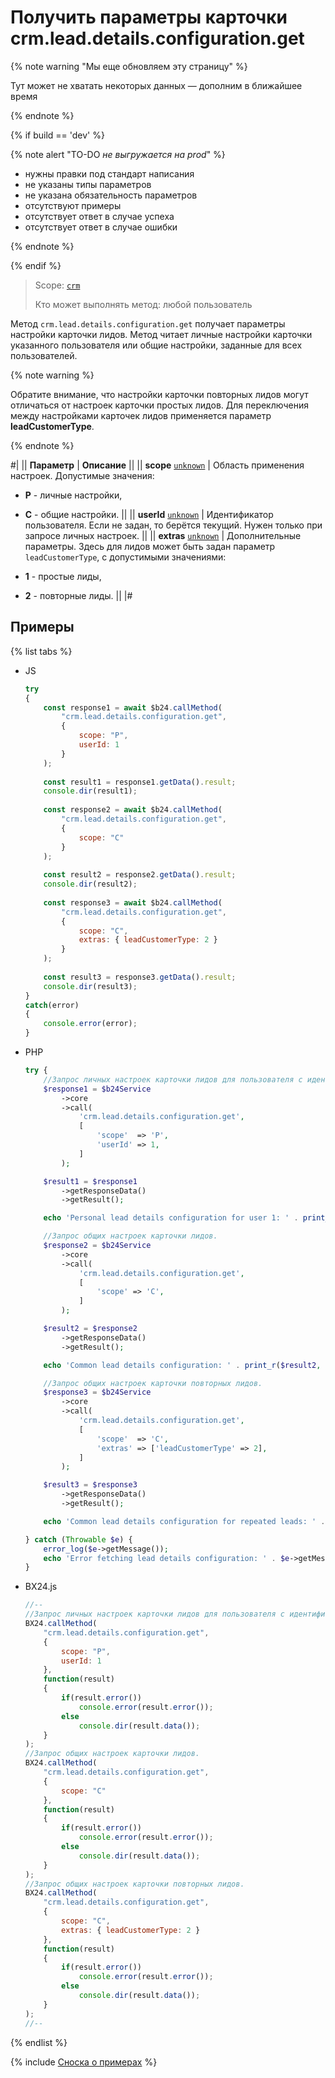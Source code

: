 # Получить параметры карточки crm.lead.details.configuration.get

{% note warning "Мы еще обновляем эту страницу" %}

Тут может не хватать некоторых данных — дополним в ближайшее время

{% endnote %}

{% if build == 'dev' %}

{% note alert "TO-DO _не выгружается на prod_" %}

- нужны правки под стандарт написания
- не указаны типы параметров
- не указана обязательность параметров
- отсутствуют примеры
- отсутствует ответ в случае успеха
- отсутствует ответ в случае ошибки

{% endnote %}

{% endif %}

> Scope: [`crm`](../../../scopes/permissions.md)
>
> Кто может выполнять метод: любой пользователь

Метод `crm.lead.details.configuration.get` получает параметры настройки карточки лидов. Метод читает личные настройки карточки указанного пользователя или общие настройки, заданные для всех пользователей.

{% note warning %}

Обратите внимание, что настройки карточки повторных лидов могут отличаться от настроек карточки простых лидов. Для переключения между настройками карточек лидов применяется параметр **leadCustomerType**.

{% endnote %}

#|
|| **Параметр** | **Описание** ||
|| **scope**
[`unknown`](../../../data-types.md) | Область применения настроек. Допустимые значения:

- **P** - личные настройки,
- **C** - общие настройки. 
  ||
|| **userId**
[`unknown`](../../../data-types.md) | Идентификатор пользователя. Если не задан, то берётся текущий. Нужен только при запросе личных настроек. ||
|| **extras**
[`unknown`](../../../data-types.md) | Дополнительные параметры. Здесь для лидов может быть задан параметр `leadCustomerType`, с допустимыми значениями:

- **1** - простые лиды,
- **2** - повторные лиды.
  ||
|#

## Примеры

{% list tabs %}

- JS


    ```js
    try
    {
    	const response1 = await $b24.callMethod(
    		"crm.lead.details.configuration.get",
    		{
    			scope: "P",
    			userId: 1
    		}
    	);
    	
    	const result1 = response1.getData().result;
    	console.dir(result1);
    	
    	const response2 = await $b24.callMethod(
    		"crm.lead.details.configuration.get",
    		{
    			scope: "C"
    		}
    	);
    	
    	const result2 = response2.getData().result;
    	console.dir(result2);
    	
    	const response3 = await $b24.callMethod(
    		"crm.lead.details.configuration.get",
    		{
    			scope: "C",
    			extras: { leadCustomerType: 2 }
    		}
    	);
    	
    	const result3 = response3.getData().result;
    	console.dir(result3);
    }
    catch(error)
    {
    	console.error(error);
    }
    ```

- PHP


    ```php
    try {
        //Запрос личных настроек карточки лидов для пользователя с идентификатором 1.
        $response1 = $b24Service
            ->core
            ->call(
                'crm.lead.details.configuration.get',
                [
                    'scope'  => 'P',
                    'userId' => 1,
                ]
            );
    
        $result1 = $response1
            ->getResponseData()
            ->getResult();
    
        echo 'Personal lead details configuration for user 1: ' . print_r($result1, true);
    
        //Запрос общих настроек карточки лидов.
        $response2 = $b24Service
            ->core
            ->call(
                'crm.lead.details.configuration.get',
                [
                    'scope' => 'C',
                ]
            );
    
        $result2 = $response2
            ->getResponseData()
            ->getResult();
    
        echo 'Common lead details configuration: ' . print_r($result2, true);
    
        //Запрос общих настроек карточки повторных лидов.
        $response3 = $b24Service
            ->core
            ->call(
                'crm.lead.details.configuration.get',
                [
                    'scope'  => 'C',
                    'extras' => ['leadCustomerType' => 2],
                ]
            );
    
        $result3 = $response3
            ->getResponseData()
            ->getResult();
    
        echo 'Common lead details configuration for repeated leads: ' . print_r($result3, true);
    
    } catch (Throwable $e) {
        error_log($e->getMessage());
        echo 'Error fetching lead details configuration: ' . $e->getMessage();
    }
    ```

- BX24.js

    ```js
    //--
    //Запрос личных настроек карточки лидов для пользователя с идентификатором 1.
    BX24.callMethod(
        "crm.lead.details.configuration.get",
        {
            scope: "P",
            userId: 1
        },
        function(result)
        {
            if(result.error())
                console.error(result.error());
            else
                console.dir(result.data());
        }
    );
    //Запрос общих настроек карточки лидов.
    BX24.callMethod(
        "crm.lead.details.configuration.get",
        {
            scope: "C"
        },
        function(result)
        {
            if(result.error())
                console.error(result.error());
            else
                console.dir(result.data());
        }
    );
    //Запрос общих настроек карточки повторных лидов.
    BX24.callMethod(
        "crm.lead.details.configuration.get",
        {
            scope: "C",
            extras: { leadCustomerType: 2 }
        },
        function(result)
        {
            if(result.error())
                console.error(result.error());
            else
                console.dir(result.data());
        }
    );
    //--
    ```

{% endlist %}

{% include [Сноска о примерах](../../../../_includes/examples.md) %}